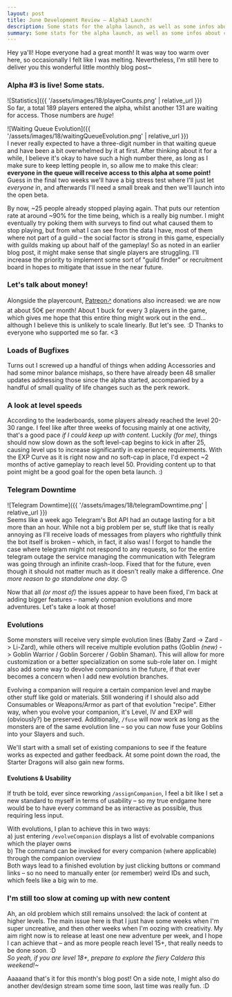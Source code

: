 ```yaml
---
layout: post
title: June Development Review – Alpha3 Launch!
description: Some stats for the alpha launch, as well as some infos about companion evolutions.
summary: Some stats for the alpha launch, as well as some infos about companion evolutions.
---
```


Hey ya'll! Hope everyone had a great month!
It was way too warm over here, so occasionally I felt like I was melting. Nevertheless, I'm still here to deliver you this wonderful little monthly blog post~

### Alpha #3 is live! Some stats.
![Statistics]({{ '/assets/images/18/playerCounts.png' | relative_url }})<br>
So far, a total 189 players entered the alpha, whilst another 131 are waiting for access. Those numbers are *huge*!

![Waiting Queue Evolution]({{ '/assets/images/18/waitingQueueEvolution.png' | relative_url }})<br>
I never really expected to have a three-digit number in that waiting queue and have been a bit overwhelmed by it at first. After thinking about it for a while, I believe it's okay to have such a high number there, as long as I make sure to keep letting people in, so allow me to make this clear: **everyone in the queue will receive access to this alpha at some point!** Guess in the final two weeks we'll have a big stress test where I'll just let *everyone* in, and afterwards I'll need a small break and then we'll launch into the open beta.

By now, ~25 people already stopped playing again. That puts our retention rate at around ~90% for the time being, which is a really big number. I might eventually try poking them with surveys to find out what caused them to stop playing, but from what I can see from the data I have, most of them where not part of a guild – the social factor is strong in this game, especially with guilds making up about half of the gameplay! So as noted in an earlier blog post, it might make sense that single players are struggling. I'll increase the priority to implement some sort of "guild finder" or recruitment board in hopes to mitigate that issue in the near future.

### Let's talk about money!
Alongside the playercount, [Patreon🡕](http://patreon.typotales.com) donations also increased: we are now at about 50€ per month! About 1 buck for every 3 players in the game, which gives me hope that this entire thing might work out in the end... although I believe this is unlikely to scale linearly. But let's see. :D Thanks to everyone who supported me so far. <3

### Loads of Bugfixes
Turns out I screwed up a handful of things when adding Accessories and had some minor balance mishaps, so there have already been 48 smaller updates addressing those since the alpha started, accompanied by a handful of small quality of life changes such as the perk rework.

### A look at level speeds
According to the leaderboards, some players already reached the level 20-30 range. I feel like after three weeks of focusing mainly at one activity, that's a good pace *if I could keep up with content*. Luckily *(for me)*, things should now slow down as the soft level-cap begins to kick in after 25, causing level ups to increase significantly in experience requirements. With the EXP Curve as it is right now and no soft-cap in place, I'd expect ~2 months of active gameplay to reach level 50. Providing content up to that point might be a good goal for the open beta launch. :)

### Telegram Downtime
![Telegram Downtime]({{ '/assets/images/18/telegramDowntime.png' | relative_url }})<br>
Seems like a week ago Telegram's Bot API had an outage lasting for a bit more than an hour. While not a big problem per se, stuff like that is really annoying as I'll receive loads of messages from players who rightfully think the bot itself is broken – which, in fact, it also was! I forgot to handle the case where telegram might not respond to any requests, so for the entire telegram outage the service managing the communication with Telegram was going through an infinite crash-loop. Fixed that for the future, even though it should not matter much as it doesn't really make a difference. *One more reason to go standalone one day.* 🙃

Now that all *(or most of)* the issues appear to have been fixed, I'm back at adding bigger features – namely companion evolutions and more adventures. Let's take a look at those!

### Evolutions
Some monsters will receive very simple evolution lines (Baby Zard -> Zard -> Li-Zard), while others will receive multiple evolution paths (Goblin *(new)* -> Goblin Warrior / Goblin Sorcerer / Goblin Shaman). This will allow for more customization or a better specialization on some sub-role later on. I might also add some way to devolve companions in the future, if that ever becomes a concern when I add new evolution branches.

Evolving a companion will require a certain companion level and maybe other stuff like gold or materials. Still wondering if I should also add Consumables or Weapons/Armor as part of that evolution "recipe". Either way, when you evolve your companion, it's Level, IV and EXP will (obviously?) be preserved. Additionally, `/fuse` will now work as long as the monsters are of the same evolution line – so you can now fuse your Goblins into your Slayers and such.

We'll start with a small set of existing companions to see if the feature works as expected and gather feedback. At some point down the road, the Starter Dragons will also gain new forms.

#### Evolutions & Usability
If truth be told, ever since reworking `/assignCompanion`, I feel a bit like I set a new standard to myself in terms of usability – so my true endgame here would be to have every command be as interactive as possible, thus requiring less input.

With evolutions, I plan to achieve this in two ways:<br>
a) just entering `/evolveCompanion` displays a list of evolvable companions which the player owns<br>
b) The command can be invoked for every companion (where applicable) through the companion overview<br>
Both ways lead to a finished evolution by just clicking buttons or command links – so no need to manually enter (or remember) weird IDs and such, which feels like a big win to me.

### I'm still too slow at coming up with new content
Ah, an old problem which still remains unsolved: the lack of content at higher levels. The main issue here is that I just have some weeks when I'm super uncreative, and then other weeks when I'm oozing with creativity. My aim right now is to release at least one new adventure per week, and I hope I can achieve that – and as more people reach level 15+, that really needs to be done soon. :D<br>
*So yeah, if you are level 18+, prepare to explore the fiery Caldera this weekend!~*

Aaaaand that's it for this month's blog post! 
On a side note, I might also do another dev/design stream some time soon, last time was really fun. :D